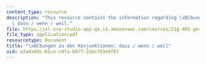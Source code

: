 ```yaml
---
content_type: resource
description: "This resource contains the information regarding \xDCbungen zu den konjunktionen:\
  \ dass / wenn / weil."
file: https://ol-ocw-studio-app-qa.s3.amazonaws.com/courses/21g-401-german-i-fall-2008/e2a4a4dc65cec9fab87722ecf83e8f67_MIT21G_401F08_konjun.pdf
file_type: application/pdf
resourcetype: Document
title: "\xDCbungen zu den Konjunktionen: dass / wenn / weil"
uid: e2a4a4dc-65ce-c9fa-b877-22ecf83e8f67
---
```

